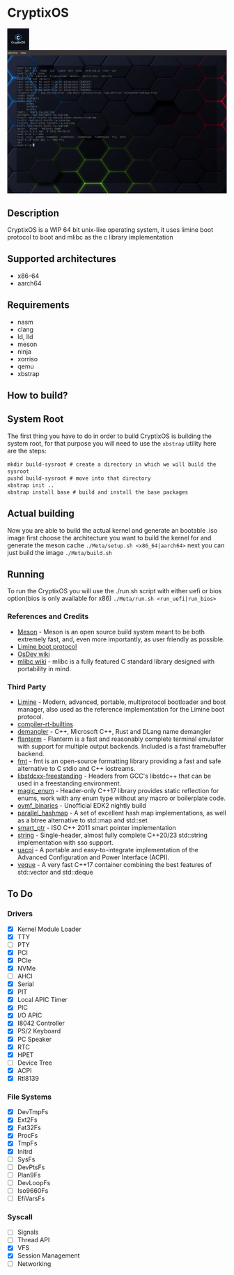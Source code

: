 # CryptixOS 

<img src="./Meta/images/logo.jpg" width="10%" height="10%" align="center">
<img src="./Meta/images/screenshot.png">

## Description
CryptixOS is a WIP 64 bit unix-like operating system,
it uses limine boot protocol to boot and mlibc as the c library implementation

## Supported architectures

- x86-64
- aarch64

## Requirements

- nasm
- clang
- ld, lld
- meson
- ninja
- xorriso
- qemu
- xbstrap

## How to build?

## System Root
The first thing you have to do in order to build CryptixOS is building the system root,
for that purpose you will need to use the `xbstrap` utility
here are the steps:
```
mkdir build-sysroot # create a directory in which we will build the sysroot
pushd build-sysroot # move into that directory
xbstrap init ..
xbstrap install base # build and install the base packages
```

## Actual building
Now you are able to build the actual kernel and generate an bootable .iso image
first choose the architecture you want to build the kernel for and generate the meson cache 
`./Meta/setup.sh <x86_64|aarch64>`
next you can just build the image
`./Meta/build.sh`

## Running
To run the CryptixOS you will use the ./run.sh script with either uefi or bios option(bios is only available for x86)
`./Meta/run.sh <run_uefi|run_bios>`

### References and Credits
* [Meson](https://mesonbuild.com/) - Meson is an open source build system meant to be both extremely fast, and, even more importantly, as user friendly as possible.
* [Limine boot protocol](https://github.com/limine-bootloader/limine/blob/trunk/PROTOCOL.md)
* [OsDev wiki](https://wiki.osdev.org)
* [mlibc wiki](https://github.com/managarm/mlibc.git) - mlibc is a fully featured C standard library designed with portability in mind.


### Third Party
* [Limine](https://github.com/limine-bootloader/limine.git) - Modern, advanced, portable, multiprotocol bootloader and boot manager, also used as the reference implementation for the Limine boot protocol.
* [compiler-rt-builtins](https://github.com/ilobilo/compiler-rt-builtins.git)
* [demangler](https://github.com/ilobilo/demangler.git) - C++, Microsoft C++, Rust and DLang name demangler
* [flanterm](https://github.com/mintsuki/flanterm.git) - Flanterm is a fast and reasonably complete terminal emulator with support for multiple output backends. Included is a fast framebuffer backend.
* [fmt](https://github.com/fmtlib/fmt.git) - fmt is an open-source formatting library providing a fast and safe alternative to C stdio and C++ iostreams.
* [libstdcxx-freestanding](https://github.com/ilobilo/libstdcxx-headers.git) - Headers from GCC's libstdc++ that can be used in a freestanding environment.
* [magic_enum](https://github.com/Neargye/magic_enum.git) - Header-only C++17 library provides static reflection for enums, work with any enum type without any macro or boilerplate code.
* [ovmf_binaries](https://github.com/ilobilo/ovmf-binaries.git) - Unofficial EDK2 nightly build
* [parallel_hashmap](https://github.com/greg7mdp/parallel-hashmap.git) - A set of excellent hash map implementations, as well as a btree alternative to std::map and std::set
* [smart_ptr](https://github.com/ilobilo/smart_ptr.git) - ISO C++ 2011 smart pointer implementation
* [string](https://github.com/ilobilo/string.git) - Single-header, almost fully complete C++20/23 std::string implementation with sso support.
* [uacpi](https://github.com/UltraOS/uACPI.git) - A portable and easy-to-integrate implementation of the Advanced Configuration and Power Interface (ACPI).
* [veque](https://github.com/Shmoopty/veque.git) - A very fast C++17 container combining the best features of std::vector and std::deque


## To Do

### Drivers
- [X] Kernel Module Loader
- [X] TTY
- [ ] PTY
- [X] PCI
- [X] PCIe
- [X] NVMe
- [ ] AHCI
- [X] Serial
- [X] PIT
- [X] Local APIC Timer
- [X] PIC
- [X] I/O APIC
- [X] I8042 Controller
- [X] PS/2 Keyboard
- [X] PC Speaker
- [X] RTC
- [X] HPET
- [ ] Device Tree
- [X] ACPI
- [X] Rtl8139

### File Systems
- [X] DevTmpFs
- [X] Ext2Fs
- [X] Fat32Fs
- [X] ProcFs
- [X] TmpFs
- [X] Initrd
- [ ] SysFs
- [ ] DevPtsFs
- [ ] Plan9Fs
- [ ] DevLoopFs
- [ ] Iso9660Fs
- [ ] EfiVarsFs

### Syscall
- [ ] Signals
- [ ] Thread API
- [X] VFS
- [X] Session Management
- [ ] Networking
